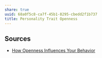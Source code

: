 ```yaml
---
share: true
uuid: 68a0f5c8-ca7f-45b1-8295-cbedd2f1b737
title: Personality Trait Openness
---
```

## Sources

* [How Openness Influences Your Behavior](https://www.verywellmind.com/how-openness-influences-your-behavior-4796351)
